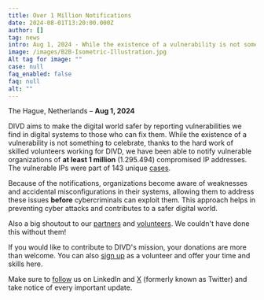 ```yaml
---
title: Over 1 Million Notifications
date: 2024-08-01T13:20:00.000Z
author: []
tag: news
intro: Aug 1, 2024 - While the existence of a vulnerability is not something to celebrate, thanks to the hard work of skilled volunteers working for DIVD, we have been able to notify vulnerable organizations of at least 1 million compromised IP addresses.
image: /images/B2B-Isometric-Illustration.jpg
Alt tag for image: ""
case: null
faq_enabled: false
faq: null
alt: ""
---
```

The Hague, Netherlands – **Aug 1, 2024**

DIVD aims to make the digital world safer by reporting vulnerabilities we find in digital systems to those who can fix them. While the existence of a vulnerability is not something to celebrate, thanks to the hard work of skilled volunteers working for DIVD, we have been able to notify vulnerable organizations of **at least 1 million** (1.295.494) compromised IP addresses. The vulnerable IPs were part of 143 unique [cases](https://csirt.divd.nl/cases/).

Because of the notifications, organizations become aware of weaknesses and accidental misconfigurations in their systems, allowing them to address these issues **before** cybercriminals can exploit them. This approach helps in preventing cyber attacks and contributes to a safer digital world.

Also a big shoutout to our [partners](https://www.divd.nl/contribute/partners/) and [volunteers](https://www.divd.nl/contribute/volunteers/). We couldn't have done this without them!

If you would like to contribute to DIVD's mission, your donations are more than welcome. You can also [sign up](https://www.divd.nl/contribute/volunteers/) as a volunteer and offer your time and skills here.

Make sure to [follow](https://www.linkedin.com/company/divd-nl/?) us on LinkedIn and [X](https://x.com/DIVDnl) (formerly known as Twitter) and take notice of every important update.
